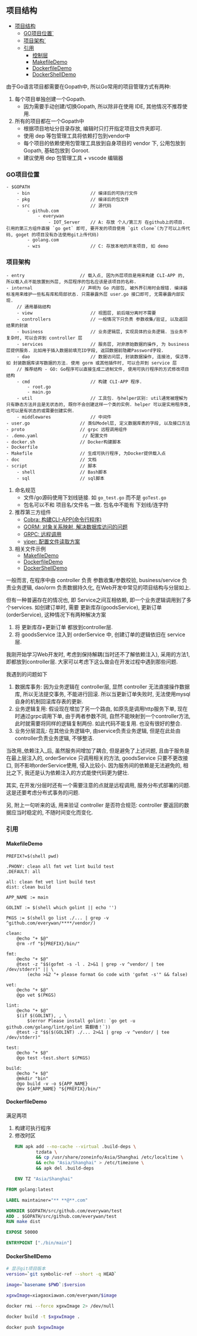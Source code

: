 ## 项目结构

<!-- TOC -->

- [项目结构](#%E9%A1%B9%E7%9B%AE%E7%BB%93%E6%9E%84)
  - [GO项目位置`](#go%E9%A1%B9%E7%9B%AE%E4%BD%8D%E7%BD%AE)
  - [项目架构`](#%E9%A1%B9%E7%9B%AE%E6%9E%B6%E6%9E%84)
  - [引用](#%E5%BC%95%E7%94%A8)
    - [控制层](#%E6%8E%A7%E5%88%B6%E5%B1%82)
    - [MakefileDemo](#makefiledemo)
    - [DockerfileDemo](#dockerfiledemo)
    - [DockerShellDemo](#dockershelldemo)

<!-- /TOC -->

由于Go语言项目都需要在Gopath中, 所以Go常用的项目管理方式有两种: 

1. 每个项目单独创建一个Gopath.
    - 因为需要手动创建/切换Gopath, 所以除非在使用 IDE, 其他情况不推荐使用.
2. 所有的项目都在一个Gopath中
    - 根据项目地址分目录存放, 编辑时只打开指定项目文件夹即可.
    - 使用 dep 等包管理工具将依赖打包到vendor中
    - 每个项目的依赖使用包管理工具放到自身项目的 vendor 下, 公用包放到 Gopath, 基础包放到 Goroot.
    - 建议使用 dep 包管理工具 + vscode 编辑器

### GO项目位置
````
- $GOPATH
    - bin                       // 编译后的可执行文件
    - pkg                       // 编译后的包文件
    - src                       // 源代码
        - github.com
            - everywan
                - IOT_Server    // A: 存放 个人/第三方 在github上的项目. 引用的第三方组件直接 `go get` 即可, 要开发的项目使用 `git clone`(为了可以上传代码, goget 的项目没有办法使用git上传代码)
        - golang.com
        - wzs                   // C: 存放本地的开发项目, 如 demo
````

### 项目架构
````
- entry                     // 载入点, 因为外层项目是用来构建 CLI-APP 的, 所以载入点不能放置到外层, 外层程序的包名应该是该项目的名称.
- internal                  // 声明为 Go 内部包, 被外界引用时会报错. 编译器标准用来维护一些私有库和局部状态. 只需暴露外层 user.go 接口即可, 无需暴露内部实现.
    // 通用基础结构
    - view                      // 视图层, 前后端分离时不需要
    - controllers               // 一般情况下只负责 参数收集/验证, 以及返回结果的封装
    - business                  // 业务逻辑层, 实现具体的业务逻辑. 当业务不复杂时, 可以合并到 controller 层
    - services                  // 服务层, 对非原始数据的操作, 为 business 层提供服务. 比如用于插入数据前填充ID字段, 返回数据前隐藏Password字段.
    - dao                       // 数据访问层, 封装数据操作, 连接池, 保活等. 如 封装数据库读写数据的方法. 使用 gorm 或其他插件时, 可以合并到 service 层
    // 推荐结构 - GO: Go程序可以直接生成二进制文件, 使用可执行程序的方式修改项目结构
    - cmd                       // 构建 CLI-APP 程序.
        - root.go
        - main.go
    - util                      // 工具包. 与helper区别: util通常被理解为只有静态方法并且是无状态的, 既你不会创建这样一个类的实例. helper 可以是实用程序类, 也可以是有状态的或需要创建实例.
    - middlewares               // 中间件
- user.go                   // 类似Model层, 定义数据库表的字段, 以及接口方法
- proto                     // grpc 远程调用组件
- .demo.yaml                 // 配置文件
- docker.sh                 // Docker构建脚本
- Dockerfile
- Makefile                  // 生成可执行程序, 为Docker提供载入点
- doc                       // 文档
- script                    // 脚本
    - shell                 // Bash脚本
    - sql                   // sql脚本
````

1. 命名规范
    - 文件/go源码使用下划线链接. 如 `go_test.go` 而不是 `goTest.go`
    - 包名可以不和 项目名/文件名 一致. 包名中不能有 下划线/连字符
2. 推荐第三方组件
    - [Cobra: 构建CLI-APP(命令行程序)](https://github.com/spf13/viper)
    - [GORM: 对象关系映射, 解决数据库访问的问题](https://github.com/jinzhu/gorm)
    - [GRPC: 远程调用](https://github.com/grpc/grpc)
    - [viper: 配置文件读取方案](https://github.com/spf13/viper)
3. 相关文件示例
    - [MakefileDemo](#makefiledemo)
    - [DockerfileDemo](#dockerfiledemo)
    - [DockerShellDemo](#dockershelldemo)

一般而言, 在程序中由 controller 负责 参数收集/参数校验, business/service 负责业务逻辑, dao/orm 负责数据持久化, 在Web开发中常见的项目结构与分层如上.

但有一种普遍存在的情况也, 即 Service之间互相依赖, 即一个业务逻辑调用到了多个services. 如创建订单时, 需要 更新库存(goodsService), 更新订单(orderService), 这种情况下有两种解决方案
1. 将 更新库存+更新订单 都放到controller层.
2. 将 goodsService 注入到 orderService 中, 创建订单的逻辑依旧在 service层.

我刚开始学习Web开发时, 考虑到保持解耦(当时还不了解依赖注入), 采用的方法1, 即都放到controller层. 大家可以考虑下这么做会在开发过程中遇到那些问题.

我遇到的问题如下
1. 数据库事务: 因为业务逻辑在 controller层, 显然 controller 无法直接操作数据库, 所以无法提交事务, 不能进行回滚. 所以当更新订单失败时, 无法使用mysql自身的机制回滚库存表的更新.
2. 业务逻辑复用: 假设现在增加了另一个路由, 如原先是调用http服务下单, 现在时通过grpc调用下单, 由于两者参数不同, 自然不能映射到一个controller方法, 此时就需要将同样的逻辑复制两份. 如此代码不能复用. 也没有很好的整合.
3. 业务分层混乱: 在其他业务逻辑中, 由service负责业务逻辑, 但是在此处由controller负责业务逻辑, 不够整洁.

当改用_依赖注入_后, 虽然服务间增加了耦合, 但是避免了上述问题, 且由于服务是在最上层注入的, orderService 只调用相关的方法, goodsService 只要不更改接口, 则不影响orderService使用, 侵入比较小. 因为服务间的依赖是无法避免的, 相比之下, 我还是认为依赖注入的方式能使代码更为健壮.

其实, 在开发/分层时还有一个需要注意的点就是远程调用, 服务分布式部署的问题. 这是还要考虑分布式事务的问题.

另, 附上一句听来的话, 用来验证 controller 是否符合规范: controller 要返回的数据应当时稳定的, 不随时间变化而变化.

### 引用
#### MakefileDemo
```Shell
PREFIX?=$(shell pwd)

.PHONY: clean all fmt vet lint build test
.DEFAULT: all

all: clean fmt vet lint build test
dist: clean build

APP_NAME := main

GOLINT := $(shell which golint || echo '')

PKGS := $(shell go list ./... | grep -v ^github.com/everywan/****/vendor/)

clean:
	@echo "+ $@"
	@rm -rf "${PREFIX}/bin/"

fmt:
	@echo "+ $@"
	@test -z "$$(gofmt -s -l . 2>&1 | grep -v ^vendor/ | tee /dev/stderr)" || \
		(echo >&2 "+ please format Go code with 'gofmt -s'" && false)

vet:
	@echo "+ $@"
	@go vet $(PKGS)

lint:
	@echo "+ $@"
	$(if $(GOLINT), , \
		$(error Please install golint: `go get -u github.com/golang/lint/golint 需翻墙！`))
	@test -z "$$($(GOLINT) ./... 2>&1 | grep -v ^vendor/ | tee /dev/stderr)"

test:
	@echo "+ $@"
	@go test -test.short $(PKGS)

build:
	@echo "+ $@"
	@mkdir "bin"
	@go build -v -o ${APP_NAME}
	@mv ${APP_NAME} "${PREFIX}/bin/"

```

#### DockerfileDemo
满足两项
1. 构建可执行程序
2. 修改时区
    ```Dockerfile
    RUN apk add --no-cache --virtual .build-deps \
            tzdata \
            && cp /usr/share/zoneinfo/Asia/Shanghai /etc/localtime \
            && echo "Asia/Shanghai" > /etc/timezone \
            && apk del .build-deps

    ENV TZ "Asia/Shanghai"
    ```
```Dockerfile
FROM golang:latest

LABEL maintainer="** **@**.com"

WORKDIR $GOPATH/src/github.com/everywan/test
ADD . $GOPATH/src/github.com/everywan/test
RUN make dist

EXPOSE 50000

ENTRYPOINT ["./bin/main"]
```

#### DockerShellDemo
```Bash
# 显示git项目版本
version=`git symbolic-ref --short -q HEAD`

image=`basename $PWD`:$version

xgxwImage=xiagaoxiawan.com/everywan/$image

docker rmi --force xgxwImage 2> /dev/null

docker build -t $xgxwImage .

docker push $xgxwImage
```
